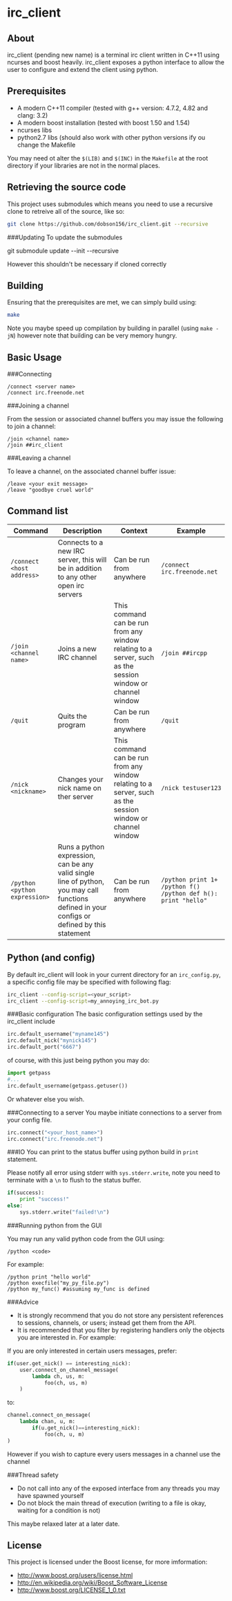 irc_client
==========

About
-----
irc_client (pending new name) is a terminal irc client written in C++11 using ncurses and boost heavily.
irc_client exposes a python interface to allow the user to configure and extend the client using python.

Prerequisites
------------
 + A modern C++11 compiler (tested with g++ version: 4.7.2, 4.82 and clang: 3.2)
 + A modern boost installation (tested with boost 1.50 and 1.54)
 + ncurses libs
 + python2.7 libs (should also work with other python versions ify ou change the Makefile

You may need ot alter the `$(LIB)` and `$(INC)` in the `Makefile` at the root directory if your libraries are not in the normal places.

Retrieving the source code
------------------
This project uses submodules which means you need to use a recursive clone to retreive all of the source, like so:

```bash
git clone https://github.com/dobson156/irc_client.git --recursive
```
###Updating
To update the submodules 

git submodule update --init --recursive

However this shouldn't be necessary if cloned correctly

Building
--------
Ensuring that the prerequisites are met, we can simply build using:

```bash
make
```
    
Note you maybe speed up compilation by building in parallel (using `make -jN`) however note that building can be very memory hungry.

Basic Usage
-----------

###Connecting

    /connect <server name>
    /connect irc.freenode.net

###Joining a channel

From the session or associated channel buffers you may issue the following to join a channel:

    /join <channel name>
    /join ##irc_client
    
###Leaving a channel

To leave a channel, on the associated channel buffer issue:

    /leave <your exit message>
    /leave "goodbye cruel world" 

Command list
------------

Command | Description | Context | Example
--------|-------------|---------|--------
`/connect <host address>` | Connects to a new IRC server, this will be in addition to any other open irc servers | Can be run from anywhere | `/connect irc.freenode.net`
`/join <channel name>` | Joins a new IRC channel | This command can be run from any window relating to a server, such as the session window or channel window | `/join ##ircpp`
`/quit` | Quits the program | Can be run from anywhere | `/quit`
`/nick <nickname>` | Changes your nick name on ther server | This command can be run from any window relating to a server, such as the session window or channel window | `/nick testuser123`
`/python <python expression>` | Runs a python expression, can be any valid single line of python, you may call functions defined in your configs or defined by this statement | Can be run from anywhere | `/python print 1+` `/python f()` `/python def h(): print "hello"`

Python (and config)
------
By default irc_client will look in your current directory for an `irc_config.py`, a specific config file may be specified with following flag:

```bash
irc_client --config-script=<your_script>
irc_client --config-script=my_annoying_irc_bot.py
```

###Basic configuration
The basic configuration settings used by the irc_client include

```python
irc.default_username("myname145")
irc.default_nick("mynick145")
irc.default_port("6667")
```

of course, with this just being python you may do:

```python
import getpass
#...
irc.default_username(getpass.getuser())
```

Or whatever else you wish.

###Connecting to a server
You maybe initiate connections to a server from your config file.

```python
irc.connect("<your_host_name>")
irc.connect("irc.freenode.net")
```

###IO
You can print to the status buffer using python build in `print` statement.

Please notify all error using stderr with `sys.stderr.write`, note you need to terminate with a `\n` to flush to the status buffer.

```python
if(success):
	print "success!"
else:
	sys.stderr.write("failed!\n")
```

###Running python from the GUI

You may run any valid python code from the GUI using:

    /python <code>

For example:

	/python print "hello world"
	/python execfile("my_py_file.py")
	/python my_func() #assuming my_func is defined

###Advice

 * It is strongly recommend that you do not store any persistent references to sessions, channels, or users; instead get them from the API.
 * It is recommended that you filter by registering handlers only the objects you are interested in. For example:

If you are only interested in certain users messages, prefer:

```python
if(user.get_nick() == interesting_nick):
	user.connect_on_channel_message(
		lambda ch, us, m:
			foo(ch, us, m)
	)
```
to:

```python
channel.connect_on_message(
	lambda chan, u, m:
		if(u.get_nick()==interesting_nick):
			foo(ch, u, m)
)
```

However if you wish to capture every users messages in a channel use the channel 

###Thread safety

* Do not call into any of the exposed interface from any threads you may have spawned yourself
* Do not block the main thread of execution (writing to a file is okay, waiting for a condition is not)

This maybe relaxed later at a later date.

License
-------
This project is licensed under the Boost license, for more imformation:

 * http://www.boost.org/users/license.html
 * http://en.wikipedia.org/wiki/Boost_Software_License
 * http://www.boost.org/LICENSE_1_0.txt
